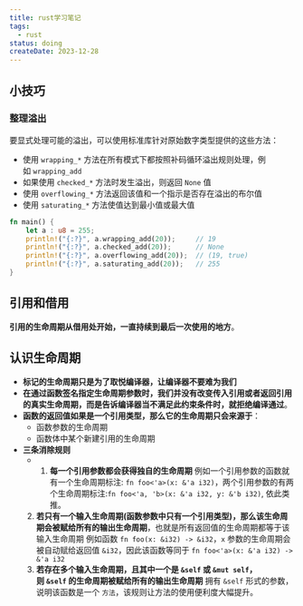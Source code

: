 ```yaml
---
title: rust学习笔记
tags:
  - rust
status: doing
createDate: 2023-12-28
---
```


## 小技巧

### 整理溢出

要显式处理可能的溢出，可以使用标准库针对原始数字类型提供的这些方法：

- 使用 `wrapping_*` 方法在所有模式下都按照补码循环溢出规则处理，例如 `wrapping_add`
- 如果使用 `checked_*` 方法时发生溢出，则返回 `None` 值
- 使用 `overflowing_*` 方法返回该值和一个指示是否存在溢出的布尔值
- 使用 `saturating_*` 方法使值达到最小值或最大值

```rust
fn main() {
    let a : u8 = 255;
    println!("{:?}", a.wrapping_add(20));     // 19
    println!("{:?}", a.checked_add(20));      // None
    println!("{:?}", a.overflowing_add(20));  // (19, true)
    println!("{:?}", a.saturating_add(20));   // 255
}
```


## 引用和借用

**引用的生命周期从借用处开始，一直持续到最后一次使用的地方**。

## 认识生命周期

- **标记的生命周期只是为了取悦编译器，让编译器不要难为我们**
- **在通过函数签名指定生命周期参数时，我们并没有改变传入引用或者返回引用的真实生命周期，而是告诉编译器当不满足此约束条件时，就拒绝编译通过**。
- **函数的返回值如果是一个引用类型，那么它的生命周期只会来源于**：
    - 函数参数的生命周期
    - 函数体中某个新建引用的生命周期
- **三条消除规则**
    - 1. **每一个引用参数都会获得独自的生命周期**
        例如一个引用参数的函数就有一个生命周期标注: `fn foo<'a>(x: &'a i32)`，两个引用参数的有两个生命周期标注:`fn foo<'a, 'b>(x: &'a i32, y: &'b i32)`, 依此类推。
    2. **若只有一个输入生命周期(函数参数中只有一个引用类型)，那么该生命周期会被赋给所有的输出生命周期**，也就是所有返回值的生命周期都等于该输入生命周期
        例如函数 `fn foo(x: &i32) -> &i32`，`x` 参数的生命周期会被自动赋给返回值 `&i32`，因此该函数等同于 `fn foo<'a>(x: &'a i32) -> &'a i32`
    3. **若存在多个输入生命周期，且其中一个是 `&self` 或 `&mut self`，则 `&self` 的生命周期被赋给所有的输出生命周期**
        拥有 `&self` 形式的参数，说明该函数是一个 `方法`，该规则让方法的使用便利度大幅提升。